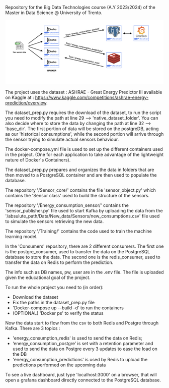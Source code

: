Repository for the Big Data Technologies course (A.Y 2023/2024) of the Master in Data Science @ University of Trento.

![alt text](project_schema.png)

The project uses the dataset : ASHRAE - Great Energy Predictor III available on Kaggle at : https://www.kaggle.com/competitions/ashrae-energy-prediction/overview.

The dataset_prep.py requires the download of the dataset, to run the script you need to modify the path at line 29 --> 'native_dataset_folder'. 
You can also decide where to store the data by changing the path at line 32 --> 'base_dir'.
The first portion of data will be stored on the postgreDB, acting as our 'historical consumptions', while the second portion will arrive through the sensor trying to simulate actual sensors behaviour.

The docker-compose.yml file is used to set up the different containers used in the project. (One for each application to take advantage of the lightweight nature of Docker's Containers).

The dataset_prep.py prepares and organizes the data in folders that are then moved to a PostgreSQL container and are then used to populate the database.

The repository '/Sensor_core/' contains the file 'sensor_object.py' which contains the 'Sensor class' used to build the structure of the sensors.

The repository '/Energy_consumption_sensor/' contains the 'sensor_publisher.py' file used to start Kafka by uploading the data from the '/absulute_path/Data/New_data/Sensors/new_consumptions.csv' file used to simulate the sensors retrieving the new data.

The repository '/Training/' contains the code used to train the machine learning model.

In the 'Consumers' repository, there are 2 different consumers. 
The first one is the postgre_consumer, used to transfer the data on the PostgreSQL database to store the data.
The second one is the redis_consumer, used to transfer the data on Redis to perform the prediction.

The info such as DB names, pw, user are in the .env file. The file is uploaded given the educational goal of the project. 

To run the whole project you need to (in order):

- Download the dataset 
- Fix the paths in the dataset_prep.py file 
- 'Docker-compose up --build -d' to run the containers
- (OPTIONAL) 'Docker ps' to verify the status

Now the data start to flow from the csv to both Redis and Postgre through Kafka.
There are 3 topics :
-   'energy_consumption_redis' is used to send the data on Redis;
-   ‘energy_consumption_postgre’ is set with a retention parameter and used to send the data on Postgre every 3 updates to ease the load on the DB
-   'energy_consumption_predictions' is used by Redis to upload the predictions performed on the upcoming data 

To see a live dashboard, just type 'localhost:3000' on a browser, that will open a grafana dashboard directly connected to the PostgreSQL database.